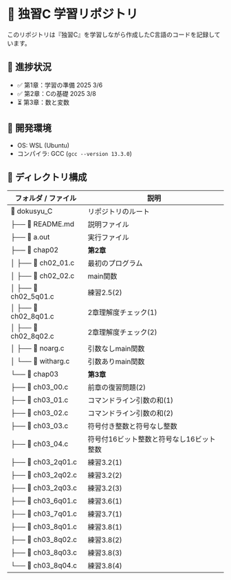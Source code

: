 # 📘 独習C 学習リポジトリ

このリポジトリは『独習C』を学習しながら作成したC言語のコードを記録しています。

## 📖 進捗状況
- ✅ 第1章：学習の準備 2025 3/6
- ✅ 第2章：Cの基礎 2025 3/8
- ⏳ 第3章：数と変数

## 🔧 開発環境
- OS: WSL (Ubuntu)
- コンパイラ: GCC (`gcc --version 13.3.0`)

## 📂 ディレクトリ構成
| フォルダ / ファイル | 説明 |
|----------------|-----------------------------------|
| 📂 dokusyu_C | リポジトリのルート |
| ├── 📄 README.md | 説明ファイル |
| ├── 🚀 a.out | 実行ファイル |
| ├── 📂 chap02 | **第2章** |
| │   ├── 📄 ch02_01.c | 最初のプログラム |
| │   ├── 📄 ch02_02.c | main関数 |
| │   ├── 📄 ch02_5q01.c | 練習2.5(2)|
| │   ├── 📄 ch02_8q01.c | 2章理解度チェック(1)|
| │   ├── 📄 ch02_8q02.c | 2章理解度チェック(2)|
| │   ├── 📄 noarg.c | 引数なしmain関数 |
| │   └── 📄 witharg.c | 引数ありmain関数 |
| └── 📂 chap03 | **第3章** |
|     ├── 📄 ch03_00.c | 前章の復習問題(2) |
|     ├── 📄 ch03_01.c | コマンドライン引数の和(1) |
|     ├── 📄 ch03_02.c | コマンドライン引数の和(2) |
|     ├── 📄 ch03_03.c | 符号付き整数と符号なし整数 |
|     ├── 📄 ch03_04.c | 符号付16ビット整数と符号なし16ビット整数 |
|     ├── 📄 ch03_2q01.c | 練習3.2(1) |
|     ├── 📄 ch03_2q02.c | 練習3.2(2) |
|     ├── 📄 ch03_2q03.c | 練習3.2(3) |
|     ├── 📄 ch03_6q01.c | 練習3.6(1) |
|     ├── 📄 ch03_7q01.c | 練習3.7(1) |
|     ├── 📄 ch03_8q01.c | 練習3.8(1) |
|     ├── 📄 ch03_8q02.c | 練習3.8(2) |
|     ├── 📄 ch03_8q03.c | 練習3.8(3) |
|     └── 📄 ch03_8q04.c | 練習3.8(4) |

